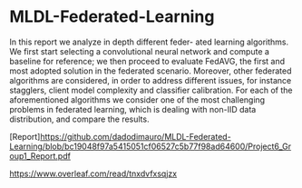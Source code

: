 # MLDL-Federated-Learning
 In this report we analyze in depth different feder-
ated learning algorithms. We first start selecting a convolutional
neural network and compute a baseline for reference; we then
proceed to evaluate FedAVG, the first and most adopted solution
in the federated scenario. Moreover, other federated algorithms
are considered, in order to address different issues, for instance
stagglers, client model complexity and classifier calibration. For
each of the aforementioned algorithms we consider one of the
most challenging problems in federated learning, which is dealing
with non-IID data distribution, and compare the results.

[Report]https://github.com/dadodimauro/MLDL-Federated-Learning/blob/bc19048f97a5415051cf06527c5b77f98ad64600/Project6_Group1_Report.pdf


https://www.overleaf.com/read/tnxdvfxsqjzx
